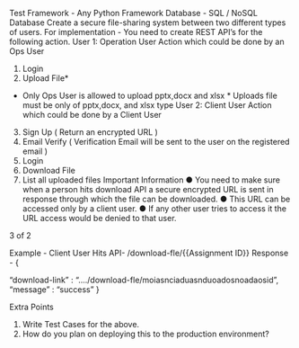Test
Framework - Any Python Framework
Database - SQL / NoSQL Database
Create a secure file-sharing system between two different types of users. For
implementation -
You need to create REST API’s for the following action.
User 1: Operation User
Action which could be done by an Ops User

1. Login
2. Upload File*

* Only Ops User is allowed to upload pptx,docx and xlsx *
Uploads file must be only of pptx,docx, and xlsx type
User 2: Client User
Action which could be done by a Client User
3. Sign Up ( Return an encrypted URL )
3. Email Verify ( Verification Email will be sent to the user on the registered email )
3. Login
3. Download File
3. List all uploaded files
Important Information
● You need to make sure when a person hits download API a secure encrypted
URL is sent in response through which the file can be downloaded.
● This URL can be accessed only by a client user.
● If any other user tries to access it the URL access would be denied to that user.

3 of 2

Example -
Client User Hits API- /download-fle/{{Assignment ID}}
Response - {

“download-link” :
“..../download-fle/moiasnciaduasnduoadosnoadaosid”,
“message” : “success”
}

Extra Points

1. Write Test Cases for the above.
2. How do you plan on deploying this to the production environment?